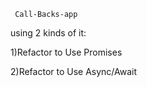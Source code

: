      Call-Backs-app 

using 2 kinds of it:

1)Refactor to Use Promises

2)Refactor to Use Async/Await
